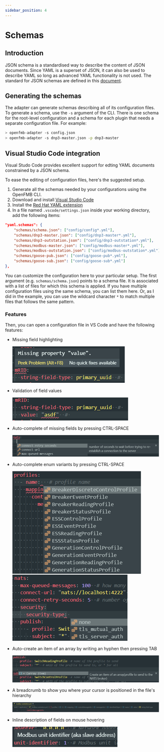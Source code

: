 ```yaml
---
sidebar_position: 4
---
```


# Schemas

## Introduction

JSON schema is a standardised way to describe the content of JSON documents. Since
YAML is a superset of JSON, it can also be used to describe YAML so long as advanced YAML
functionality is not used. The standard for JSON schemas are defined in this
[document](https://json-schema.org/draft/2019-09/json-schema-core.html).

## Generating the schemas

The adapter can generate schemas describing all of its configuration files. To generate a schema,
use the `-s` argument of the CLI. There is one schema for the root-level configuration and a schema 
for each plugin that needs a separate configuration file. For example:

```bash
> openfmb-adapter -s config.json
> openfmb-adapter -s dnp3-master.json -p dnp3-master
```

## Visual Studio Code integration

Visual Studo Code provides excellent support for edting YAML documents constrained by a JSON schema.

To ease the editing of configuration files, here's the suggested setup.

1. Generate all the schemas needed by your configurations using the OpenFMB CLI.
2. Download and install [Visual Studio Code](https://code.visualstudio.com/)
3. Install the [Red Hat YAML extension](https://marketplace.visualstudio.com/items?itemName=redhat.vscode-yaml)
4. In a file named `.vscode/settings.json` inside your working directory, add
   the following items:
```json
"yaml.schemas": {
    "schemas/schema.json": ["config/config*.yml"],
    "schemas/dnp3-master.json": ["config/dnp3-master*.yml"],
    "schemas/dnp3-outstation.json": ["config/dnp3-outstation*.yml"],
    "schemas/modbus-master.json": ["config/modbus-master*.yml"],
    "schemas/modbus-outstation.json": ["config/modbus-outstation*.yml"],
    "schemas/goose-pub.json": ["config/goose-pub*.yml"],
    "schemas/goose-sub.json": ["config/goose-sub*.yml"]
},
```
You can customize the configuration here to your particular setup. The first
argument (e.g. `schemas/schema.json`) points to a schema file. It is associated
with a list of files for which this schema is applied. If you have multiple
configuration files using the same schema, you can list them here. Or, as I did
in the example, you can use the wildcard character `*` to match multiple files
that follows the same pattern.

### Features

Then, you can open a configuration file in VS Code and have the following
features:

- Missing field highlighting

  ![](img/schema/missing-field.png)

- Validation of field values

  ![](img/schema/field-validation.png)

- Auto-complete of missing fields by pressing CTRL-SPACE

  ![](img/schema/auto-complete.png)

- Auto-complete enum variants by pressing CTRL-SPACE

  ![](img/schema/auto-complete-enum1.png)
  ![](img/schema/auto-complete-enum2.png)

- Auto-create an item of an array by writing an hyphen then pressing TAB

  ![](img/schema/array-generation.png)

- A breadcrumb to show you where your cursor is positioned in the file's
  hierarchy

  ![](img/schema/breadcrumb.png)

- Inline description of fields on mouse hovering

  ![](img/schema/description.png)
